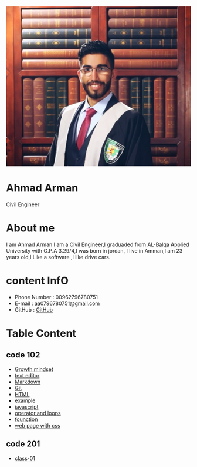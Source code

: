 ![img](assets/ahmad3.jpeg)

#  **Ahmad Arman**

   Civil Engineer 

#  **About me**

I am Ahmad Arman I am a Civil Engineer,I graduaded from AL-Balqa Applied University with G.P.A 3.29/4,I was born in  jordan, 
I live in Amman,I am 23 years old,I Like a software ,I like drive cars.  
 
# **content InfO** 

 * Phone Number : 00962796780751
 * E-mail : aa0796780751@gmail.com
 * GitHub : [GitHub](https://github.com/ahmad-arman)

# **Table Content**

## **code 102**

 * [Growth mindset](102/mindset.md)
 * [text editor ](102/read01.md)
 * [Markdown](102/read02a.md)
 * [Git](102/read02b.md)
 * [HTML](102/read03.md) 
 * [example](102/example.html)
 * [javascript](102/read04.md)
 * [operator and loops](102/read05.md)
 * [founction](102/read06a.md)
 * [web page with css](102/read06b.md)
 
## **code 201**
 * [class-01](201/class-01.md) 
 

 